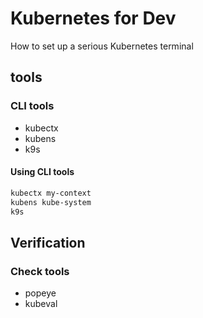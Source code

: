 # Kubernetes for Dev

How to set up a serious Kubernetes terminal

## tools

### CLI tools

- kubectx
- kubens
- k9s

#### Using CLI tools

```bash
kubectx my-context
kubens kube-system
k9s
```

## Verification

### Check tools

- popeye
- kubeval

